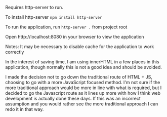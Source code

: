 Requires http-server to run.

To install http-server
`npm install http-server`

To run the application, run `http-server .` from project root

Open http://localhost:8080 in your browser to view the application

Notes:
It may be necessary to disable cache for the application to work correctly

In the interest of saving time, I am using innerHTML in a few places in this application, though normally this is not a good idea and should be avoided.

I made the decision not to go down the traditional route of HTML + JS, choosing to go with a more JavaScript focused method. I'm not sure if the more traditional approach would be more in line with what is required, but I decided to go the Javascript route as it lines up more with how I think web development is actually done these days. If this was an incorrect assumption and you would rather see the more traditional approach I can redo it in that way.
